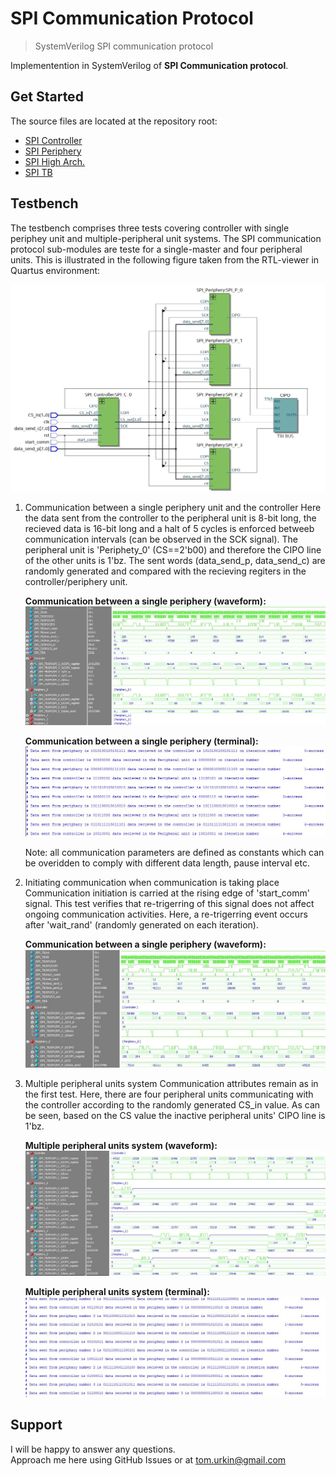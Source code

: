 # SPI Communication Protocol

> SystemVerilog SPI communication protocol  

Implementention in SystemVerilog of __SPI Communication protocol__.  


## Get Started

The source files  are located at the repository root:

- [SPI Controller](./SPI_Controller.sv)
- [SPI Periphery](./SPI_Periphery.sv)
- [SPI High Arch.](./SPI.sv)
- [SPI TB](./SPI_TB.sv)

## Testbench

The testbench comprises three tests covering controller with single periphey unit and multiple-peripheral unit systems.
The SPI communication protocol sub-modules are teste for a single-master and four peripheral units. This is illustrated in the following figure taken from the RTL-viewer in Quartus environment:

![SPI_High_ARCH](./docs/RTL.JPG) 

1.	Communication between a single periphery unit and the controller
	Here the data sent from the controller to the peripheral unit is 8-bit long, the recieved data is 16-bit long and a halt of 5 cycles is enforced betweeb communication intervals (can be observed in the SCK signal). 
	The peripheral unit is 'Periphety_0' (CS==2'b00) and therefore the CIPO line of the other units is 1'bz. The sent words (data_send_p, data_send_c) are randomly generated and compared with the recieving regiters in the controller/periphery unit. 	
	
	**Communication between a single periphery (waveform):**
		![Communication between a single periphery](./docs/tst1_wave.JPG) 
		
	**Communication between a single periphery (terminal):**
		![Communication between a single periphery](./docs/tst1_terminal.JPG)		
	
	Note: all communication parameters are defined as constants which can be overidden to comply with different data length, pause interval etc. 
	
2.	Initiating communication when communication is taking place
	Communication initiation is carried at the rising edge of 'start_comm' signal. This test verifies that re-trigerring of this signal does not affect ongoing communication activities. 
	Here, a re-trigerring event occurs after 'wait_rand' (randomly generated on each iteration).
	
	**Communication between a single periphery (waveform):**
		![Communication between a single periphery](./docs/tst2_wave.JPG) 

3.	Multiple peripheral units system
	Communication attributes remain as in the first test. Here, there are four peripheral units communicating with the controller according to the randomly generated CS_in value. 
	As can be seen, based on the CS value the inactive peripheral units' CIPO line is 1'bz.
	
	**Multiple peripheral units system (waveform):**
		![Communication between a single periphery](./docs/tst3_wave.JPG) 

	**Multiple peripheral units system (terminal):**
		![Communication between a single periphery](./docs/tst3_terminal.JPG)
		
## Support

I will be happy to answer any questions.  
Approach me here using GitHub Issues or at tom.urkin@gmail.com